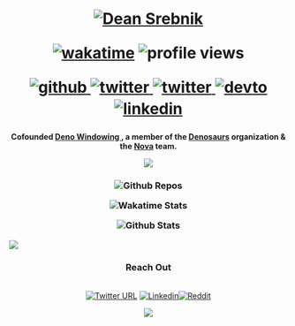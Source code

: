 <h1 align="center">

  [![Dean Srebnik](https://readme-typing-svg.demolab.com?font=JetBrains+Mono&weight=500&pause=1000&color=597FF7&center=true&vCenter=true&random=true&width=435&lines=%3E+Hi+I'm+Dean+Srebnik)](https://git.io/typing-svg)
  
  [![wakatime](https://wakatime.com/badge/user/025619fe-113f-4502-b25f-68160ed57cc1.svg)](https://wakatime.com/@025619fe-113f-4502-b25f-68160ed57cc1)
  ![profile views](https://komarev.com/ghpvc/?username=load1n9)

  <a href="https://github.com/load1n9" target="_blank">
    <img src=https://img.shields.io/badge/github-%2324292e.svg?&style=for-the-badge&logo=github&logoColor=white alt=github style="margin-bottom: 5px;" />
  </a>
  <a href="https://bsky.app/profile/loading.trynova.dev" target="_blank">
    <img src=https://img.shields.io/badge/Bluesky-0285FF?style=for-the-badge&logo=Bluesky&logoColor=white alt=twitter style="margin-bottom: 5px;" />
  </a>
  <a href="https://twitter.com/1oad1n9" target="_blank">
    <img src=https://img.shields.io/badge/twitter-%2300acee.svg?&style=for-the-badge&logo=twitter&logoColor=white alt=twitter style="margin-bottom: 5px;" />
  </a>
  <a href="https://dev.to/load1n9" target="_blank">
    <img src=https://img.shields.io/badge/dev.to-%2308090A.svg?&style=for-the-badge&logo=dev.to&logoColor=white alt=devto style="margin-bottom: 5px;" />
  </a>
  <a href="https://linkedin.com/in/dean-srebnik-80891022b" target="_blank">
    <img src=https://img.shields.io/badge/linkedin-%231E77B5.svg?&style=for-the-badge&logo=linkedin&logoColor=white alt=linkedin style="margin-bottom: 5px;" />
  </a>  
</h1>

<h4 align="center">
 Cofounded <a href="https://github.com/deno-windowing">Deno Windowing </a>, a member of the <a href="https://github.com/denosaurs">Denosaurs</a> organization & the <a href="https://github.com/trynova">Nova</a> team.
  
  ![](https://user-images.githubusercontent.com/74038190/212284115-f47cd8ff-2ffb-4b04-b5bf-4d1c14c0247f.gif)
</h4>

<h3 align="center">  
  
![Github Repos](https://loading-readme.web.val.run/?name=load1n9)

![Wakatime Stats](https://loading-waka.web.val.run/chart)

![Github Stats](https://github-readme-stats.vercel.app/api?username=load1n9&show_icons=true&theme=synthwave&count_private=true)

</h3>

<img src="https://user-images.githubusercontent.com/73097560/115834477-dbab4500-a447-11eb-908a-139a6edaec5c.gif">

<br/>  
<div align="center">
<h3 style="margin-bottom: 2em;">Reach Out</h3>

[![Twitter URL](https://img.shields.io/badge/Twitter-1DA1F2?style=for-the-badge&logo=twitter&logoColor=white)](https://twitter.com/1oad1n9)
[![Linkedin](https://img.shields.io/badge/LinkedIn-0077B5?style=for-the-badge&logo=linkedin&logoColor=white)](https://www.linkedin.com/in/dean-srebnik-80891022b)[![Reddit](https://img.shields.io/badge/Reddit-FF4500?style=for-the-badge&logo=reddit&logoColor=white)](https://www.reddit.com/user/--loading000--/)
</div>
<p align="center">
  <img src="https://capsule-render.vercel.app/api?type=waving&color=timeGradient&height=65&section=footer"/>
</p>
